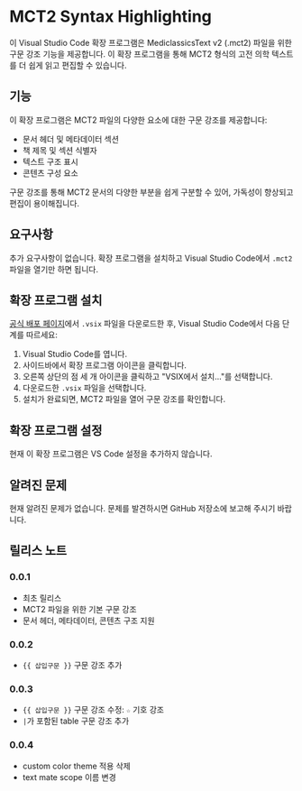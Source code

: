 # MCT2 Syntax Highlighting

이 Visual Studio Code 확장 프로그램은 MediclassicsText v2 (.mct2) 파일을 위한 구문 강조 기능을 제공합니다. 이 확장 프로그램을 통해 MCT2 형식의 고전 의학 텍스트를 더 쉽게 읽고 편집할 수 있습니다.

## 기능

이 확장 프로그램은 MCT2 파일의 다양한 요소에 대한 구문 강조를 제공합니다:

- 문서 헤더 및 메타데이터 섹션
- 책 제목 및 섹션 식별자
- 텍스트 구조 표시
- 콘텐츠 구성 요소

구문 강조를 통해 MCT2 문서의 다양한 부분을 쉽게 구분할 수 있어, 가독성이 향상되고 편집이 용이해집니다.

## 요구사항

추가 요구사항이 없습니다. 확장 프로그램을 설치하고 Visual Studio Code에서 `.mct2` 파일을 열기만 하면 됩니다.

## 확장 프로그램 설치

[공식 배포 페이지](https://github.com/pinedance/vscode-extension-mct2-syntax-highlight/releases)에서 `.vsix` 파일을 다운로드한 후, Visual Studio Code에서 다음 단계를 따르세요:
1. Visual Studio Code를 엽니다.
2. 사이드바에서 확장 프로그램 아이콘을 클릭합니다.
3. 오른쪽 상단의 점 세 개 아이콘을 클릭하고 "VSIX에서 설치..."를 선택합니다.
4. 다운로드한 `.vsix` 파일을 선택합니다.
5. 설치가 완료되면, MCT2 파일을 열어 구문 강조를 확인합니다.

## 확장 프로그램 설정

현재 이 확장 프로그램은 VS Code 설정을 추가하지 않습니다.

## 알려진 문제

현재 알려진 문제가 없습니다. 문제를 발견하시면 GitHub 저장소에 보고해 주시기 바랍니다.

## 릴리스 노트

### 0.0.1

- 최초 릴리스
- MCT2 파일을 위한 기본 구문 강조
- 문서 헤더, 메타데이터, 콘텐츠 구조 지원

### 0.0.2

- `{{ 삽입구문 }}` 구문 강조 추가

### 0.0.3

- `{{ 삽입구문 }}` 구문 강조 수정: `☆` 기호 강조
- `|`가 포함된 table 구문 강조 추가

### 0.0.4

- custom color theme 적용 삭제
- text mate scope 이름 변경

